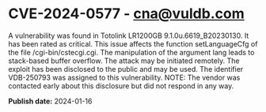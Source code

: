 # CVE-2024-0577 - cna@vuldb.com

A vulnerability was found in Totolink LR1200GB 9.1.0u.6619_B20230130. It has been rated as critical. This issue affects the function setLanguageCfg of the file /cgi-bin/cstecgi.cgi. The manipulation of the argument lang leads to stack-based buffer overflow. The attack may be initiated remotely. The exploit has been disclosed to the public and may be used. The identifier VDB-250793 was assigned to this vulnerability. NOTE: The vendor was contacted early about this disclosure but did not respond in any way.

**Publish date:** 2024-01-16
